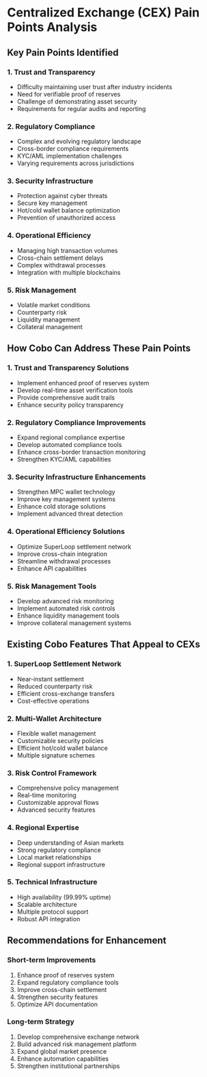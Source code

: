 # Centralized Exchange (CEX) Pain Points Analysis

## Key Pain Points Identified

### 1. Trust and Transparency
- Difficulty maintaining user trust after industry incidents
- Need for verifiable proof of reserves
- Challenge of demonstrating asset security
- Requirements for regular audits and reporting

### 2. Regulatory Compliance
- Complex and evolving regulatory landscape
- Cross-border compliance requirements
- KYC/AML implementation challenges
- Varying requirements across jurisdictions

### 3. Security Infrastructure
- Protection against cyber threats
- Secure key management
- Hot/cold wallet balance optimization
- Prevention of unauthorized access

### 4. Operational Efficiency
- Managing high transaction volumes
- Cross-chain settlement delays
- Complex withdrawal processes
- Integration with multiple blockchains

### 5. Risk Management
- Volatile market conditions
- Counterparty risk
- Liquidity management
- Collateral management

## How Cobo Can Address These Pain Points

### 1. Trust and Transparency Solutions
- Implement enhanced proof of reserves system
- Develop real-time asset verification tools
- Provide comprehensive audit trails
- Enhance security policy transparency

### 2. Regulatory Compliance Improvements
- Expand regional compliance expertise
- Develop automated compliance tools
- Enhance cross-border transaction monitoring
- Strengthen KYC/AML capabilities

### 3. Security Infrastructure Enhancements
- Strengthen MPC wallet technology
- Improve key management systems
- Enhance cold storage solutions
- Implement advanced threat detection

### 4. Operational Efficiency Solutions
- Optimize SuperLoop settlement network
- Improve cross-chain integration
- Streamline withdrawal processes
- Enhance API capabilities

### 5. Risk Management Tools
- Develop advanced risk monitoring
- Implement automated risk controls
- Enhance liquidity management tools
- Improve collateral management systems

## Existing Cobo Features That Appeal to CEXs

### 1. SuperLoop Settlement Network
- Near-instant settlement
- Reduced counterparty risk
- Efficient cross-exchange transfers
- Cost-effective operations

### 2. Multi-Wallet Architecture
- Flexible wallet management
- Customizable security policies
- Efficient hot/cold wallet balance
- Multiple signature schemes

### 3. Risk Control Framework
- Comprehensive policy management
- Real-time monitoring
- Customizable approval flows
- Advanced security features

### 4. Regional Expertise
- Deep understanding of Asian markets
- Strong regulatory compliance
- Local market relationships
- Regional support infrastructure

### 5. Technical Infrastructure
- High availability (99.99% uptime)
- Scalable architecture
- Multiple protocol support
- Robust API integration

## Recommendations for Enhancement

### Short-term Improvements
1. Enhance proof of reserves system
2. Expand regulatory compliance tools
3. Improve cross-chain settlement
4. Strengthen security features
5. Optimize API documentation

### Long-term Strategy
1. Develop comprehensive exchange network
2. Build advanced risk management platform
3. Expand global market presence
4. Enhance automation capabilities
5. Strengthen institutional partnerships
